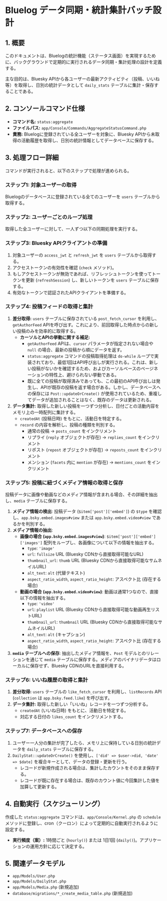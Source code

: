 # Bluelog データ同期・統計集計バッチ設計

## 1. 概要

このドキュメントは、Bluelogの統計機能（ステータス画面）を実現するために、バックグラウンドで定期的に実行されるデータ同期・集計処理の設計を定義する。

主な目的は、Bluesky APIから各ユーザーの最新アクティビティ（投稿、いいね等）を取得し、日別の統計データとして `daily_stats` テーブルに集計・保存することである。

## 2. コンソールコマンド仕様

- **コマンド名:** `status:aggregate`
- **ファイルパス:** `app/Console/Commands/AggregateStatusCommand.php`
- **責務:** Bluelogに登録されている全ユーザーを対象に、Bluesky APIから未取得の活動履歴を取得し、日別の統計情報としてデータベースに保存する。

## 3. 処理フロー詳細

コマンドが実行されると、以下のステップで処理が進められる。

### ステップ1: 対象ユーザーの取得

Bluelogのデータベースに登録されている全てのユーザーを `users` テーブルから取得する。

### ステップ2: ユーザーごとのループ処理

取得した全ユーザーに対して、一人ずつ以下の同期処理を実行する。

### ステップ3: Bluesky APIクライアントの準備

1.  対象ユーザーの `access_jwt` と `refresh_jwt` を `users` テーブルから取得する。
2.  アクセストークンの有効性を確認 (`check` メソッド)。
3.  もしアクセストークンが無効であれば、リフレッシュトークンを使ってトークンを更新 (`refreshSession`) し、新しいトークンを `users` テーブルに保存する。
4.  有効なトークンで認証されたAPIクライアントを準備する。

### ステップ4: 投稿フィードの取得と集計

1.  **差分取得:** `users` テーブルに保存されている `post_fetch_cursor` を利用し、`getAuthorFeed` APIを呼び出す。これにより、前回取得した時点からの新しい投稿のみを効率的に取得する。
    - **カーソルとAPIの挙動に関する補足:**
        - `getAuthorFeed` APIは、`cursor` パラメータが指定されない場合や `null` の場合、最新の投稿から順にデータを返す。
        - `status:aggregate` コマンドの投稿取得処理は `do-while` ループで実装されており、最低1回はAPI呼び出しが実行される。これは、新しい投稿がないかを確認するため、およびカーソルベースのページネーションの特性上、避けられない挙動である。
        - 既に全ての投稿が取得済みであっても、この最初のAPI呼び出しは発生し、APIが既存の投稿を返す場合がある。しかし、データベースへの保存には `Post::updateOrCreate()` が使用されているため、重複してデータが追加されることはなく、既存のデータは更新される。
2.  **データ集計:** 取得した新しい投稿を一つずつ分析し、日付ごとの活動内容をメモリ上の一時配列に集計する。
    - `createdAt` (投稿日時) をもとに、活動日を特定する。
    - `record` の内容を解析し、投稿の種類を判別する。
        - 通常の投稿 → `posts_count` をインクリメント
        - リプライ (`reply` オブジェクトが存在) → `replies_count` をインクリメント
        - リポスト (`repost` オブジェクトが存在) → `reposts_count` をインクリメント
        - メンション (`facets` 内に `mention` が存在) → `mentions_count` をインクリメント

### ステップ5: 投稿に紐づくメディア情報の取得と保存

投稿データに画像や動画などのメディア情報が含まれる場合、その詳細を抽出し、`media` テーブルに保存する。

1.  **メディア情報の検出**: 投稿データ (`$item['post']['embed']`) の `$type` を確認し、`app.bsky.embed.images#view` または `app.bsky.embed.video#view` であるかを判別する。
2.  **メディア情報の抽出**:
    *   **画像の場合 (`app.bsky.embed.images#view`)**:
        `$item['post']['embed']['images']` 配列をループし、各画像について以下の情報を抽出する。
        *   `type`: `'image'`
        *   `url`: `fullsize` URL (Bluesky CDNから直接取得可能なURL)
        *   `thumbnail_url`: `thumb` URL (Bluesky CDNから直接取得可能なサムネイルURL)
        *   `alt_text`: `alt` (代替テキスト)
        *   `aspect_ratio_width`, `aspect_ratio_height`: アスペクト比 (存在する場合)
    *   **動画の場合 (`app.bsky.embed.video#view`)**:
        動画は通常1つなので、直接以下の情報を抽出する。
        *   `type`: `'video'`
        *   `url`: `playlist` URL (Bluesky CDNから直接取得可能な動画再生リストURL)
        *   `thumbnail_url`: `thumbnail` URL (Bluesky CDNから直接取得可能なサムネイルURL)
        *   `alt_text`: `alt` (キャプション)
        *   `aspect_ratio_width`, `aspect_ratio_height`: アスペクト比 (存在する場合)
3.  **`media` テーブルへの保存**: 抽出したメディア情報を、`Post` モデルとのリレーションを通じて `media` テーブルに保存する。メディアのバイナリデータはローカルに保存せず、Bluesky CDNのURLを直接利用する。

### ステップ6: いいね履歴の取得と集計

1.  **差分取得:** `users` テーブルの `like_fetch_cursor` を利用し、`listRecords` API (`collection` は `app.bsky.feed.like`) を呼び出す。
2.  **データ集計:** 取得した新しい「いいね」レコードを一つずつ分析する。
    - `createdAt` (いいね日時) をもとに、活動日を特定する。
    - 対応する日付の `likes_count` をインクリメントする。

### ステップ7: データベースへの保存

1.  ユーザー一人分の集計が完了したら、メモリ上に保持している日別の統計データを `daily_stats` テーブルに保存する。
2.  `DailyStat::updateOrCreate()` を使用し、`['did' => $user->did, 'date' => $date]` を複合キーとして、データの登録・更新を行う。
    - レコードが新規作成される場合は、集計したカウントをそのまま保存する。
    - レコードが既に存在する場合は、既存のカウント値に今回集計した値を加算して更新する。

## 4. 自動実行（スケジューリング）

作成した `status:aggregate` コマンドは、`app/Console/Kernel.php` の `schedule` メソッドに登録し、cron（クーロン）によって定期的に自動実行されるように設定する。

- **実行頻度（案）:** 1時間ごと (`hourly()`) または 1日1回 (`daily()`)。アプリケーションの運用方針に応じて決定する。

## 5. 関連データモデル

- `app/Models/User.php`
- `app/Models/DailyStat.php`
- `app/Models/Media.php` (新規追加)
- `database/migrations/*_create_media_table.php` (新規追加)
